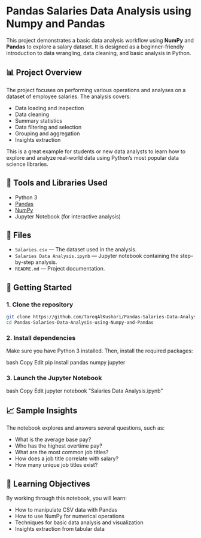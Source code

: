 # Pandas Salaries Data Analysis using Numpy and Pandas

This project demonstrates a basic data analysis workflow using **NumPy** and **Pandas** to explore a salary dataset. It is designed as a beginner-friendly introduction to data wrangling, data cleaning, and basic analysis in Python.

## 📊 Project Overview

The project focuses on performing various operations and analyses on a dataset of employee salaries. The analysis covers:

- Data loading and inspection
- Data cleaning
- Summary statistics
- Data filtering and selection
- Grouping and aggregation
- Insights extraction

This is a great example for students or new data analysts to learn how to explore and analyze real-world data using Python’s most popular data science libraries.

## 🧰 Tools and Libraries Used

- Python 3
- [Pandas](https://pandas.pydata.org/)
- [NumPy](https://numpy.org/)
- Jupyter Notebook (for interactive analysis)

## 📁 Files

- `Salaries.csv` — The dataset used in the analysis.
- `Salaries Data Analysis.ipynb` — Jupyter notebook containing the step-by-step analysis.
- `README.md` — Project documentation.

## 🚀 Getting Started

### 1. Clone the repository

```bash
git clone https://github.com/TareqAlKushari/Pandas-Salaries-Data-Analysis-using-Numpy-and-Pandas.git
cd Pandas-Salaries-Data-Analysis-using-Numpy-and-Pandas
```

### 2. Install dependencies
Make sure you have Python 3 installed. Then, install the required packages:

bash
Copy
Edit
pip install pandas numpy jupyter

### 3. Launch the Jupyter Notebook
bash
Copy
Edit
jupyter notebook "Salaries Data Analysis.ipynb"

## 📈 Sample Insights
The notebook explores and answers several questions, such as:

- What is the average base pay?
- Who has the highest overtime pay?
- What are the most common job titles?
- How does a job title correlate with salary?
- How many unique job titles exist?

## 🧠 Learning Objectives
By working through this notebook, you will learn:

- How to manipulate CSV data with Pandas
- How to use NumPy for numerical operations
- Techniques for basic data analysis and visualization
- Insights extraction from tabular data

